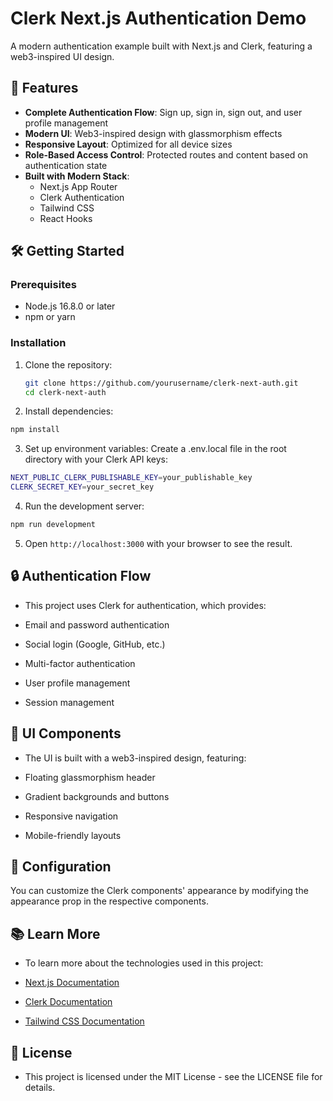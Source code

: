 # Clerk Next.js Authentication Demo

A modern authentication example built with Next.js and Clerk, featuring a web3-inspired UI design.

## 🚀 Features

- **Complete Authentication Flow**: Sign up, sign in, sign out, and user profile management
- **Modern UI**: Web3-inspired design with glassmorphism effects
- **Responsive Layout**: Optimized for all device sizes
- **Role-Based Access Control**: Protected routes and content based on authentication state
- **Built with Modern Stack**:
  - Next.js App Router
  - Clerk Authentication
  - Tailwind CSS
  - React Hooks

## 🛠️ Getting Started

### Prerequisites

- Node.js 16.8.0 or later
- npm or yarn

### Installation

1. Clone the repository:

   ```bash
   git clone https://github.com/yourusername/clerk-next-auth.git
   cd clerk-next-auth
   ```

2. Install dependencies:

```bash
npm install
```

3. Set up environment variables: Create a .env.local file in the root directory with your Clerk API keys:

```bash
NEXT_PUBLIC_CLERK_PUBLISHABLE_KEY=your_publishable_key
CLERK_SECRET_KEY=your_secret_key
```

4. Run the development server:

```bash
npm run development
```

5. Open `http://localhost:3000` with your browser to see the result.

## 🔒 Authentication Flow

- This project uses Clerk for authentication, which provides:

- Email and password authentication
- Social login (Google, GitHub, etc.)
- Multi-factor authentication
- User profile management
- Session management

## 🎨 UI Components

- The UI is built with a web3-inspired design, featuring:

- Floating glassmorphism header
- Gradient backgrounds and buttons
- Responsive navigation
- Mobile-friendly layouts

## 🔧 Configuration

You can customize the Clerk components' appearance by modifying the appearance prop in the respective components.

## 📚 Learn More

- To learn more about the technologies used in this project:

- [Next.js Documentation](https://nextjs.org/docs)
- [Clerk Documentation](https://clerk.com/docs/)
- [Tailwind CSS Documentation](https://tailwindcss.com/docs)

## 📄 License

- This project is licensed under the MIT License - see the LICENSE file for details.
